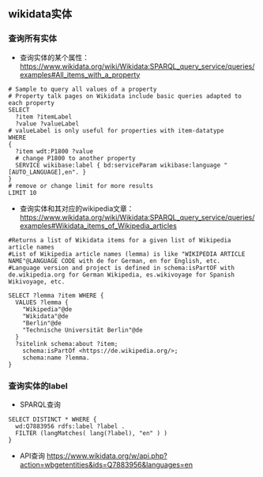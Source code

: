 ## wikidata实体


### 查询所有实体

* 查询实体的某个属性：https://www.wikidata.org/wiki/Wikidata:SPARQL_query_service/queries/examples#All_items_with_a_property
```
# Sample to query all values of a property
# Property talk pages on Wikidata include basic queries adapted to each property
SELECT
  ?item ?itemLabel
  ?value ?valueLabel
# valueLabel is only useful for properties with item-datatype
WHERE 
{
  ?item wdt:P1800 ?value
  # change P1800 to another property        
  SERVICE wikibase:label { bd:serviceParam wikibase:language "[AUTO_LANGUAGE],en". }
}
# remove or change limit for more results
LIMIT 10
```

* 查询实体和其对应的wikipedia文章：https://www.wikidata.org/wiki/Wikidata:SPARQL_query_service/queries/examples#Wikidata_items_of_Wikipedia_articles
```
#Returns a list of Wikidata items for a given list of Wikipedia article names
#List of Wikipedia article names (lemma) is like "WIKIPEDIA ARTICLE NAME"@LANGUAGE CODE with de for German, en for English, etc.
#Language version and project is defined in schema:isPartOF with de.wikipedia.org for German Wikipedia, es.wikivoyage for Spanish Wikivoyage, etc.

SELECT ?lemma ?item WHERE {
  VALUES ?lemma {
    "Wikipedia"@de
    "Wikidata"@de
    "Berlin"@de
    "Technische Universität Berlin"@de
  }
  ?sitelink schema:about ?item;
    schema:isPartOf <https://de.wikipedia.org/>;
    schema:name ?lemma.
}
```

### 查询实体的label
* SPARQL查询
```
SELECT DISTINCT * WHERE {
  wd:Q7883956 rdfs:label ?label . 
  FILTER (langMatches( lang(?label), "en" ) )  
}

```
* API查询
https://www.wikidata.org/w/api.php?action=wbgetentities&ids=Q7883956&languages=en



